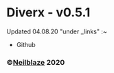 # Diverx - v0.5.1

Updated 04.08.20 "under _links" :~

- Github


### ©[Neilblaze](https://github.com/Neilblaze) 2020